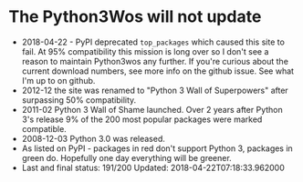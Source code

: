 # The Python3Wos will not update

* 2018-04-22 - PyPI deprecated `top_packages` which caused this site to fail. At 95% compatibility this mission is long over so I don't see a reason to maintain Python3wos any further. If you're curious about the current download numbers, see more info on the github issue. See what I'm up to on github.
* 2012-12 the site was renamed to "Python 3 Wall of Superpowers" after surpassing 50% compatibility.
* 2011-02 Python 3 Wall of Shame launched. Over 2 years after Python 3's release 9% of the 200 most popular packages were marked compatible.
* 2008-12-03 Python 3.0 was released.
* As listed on PyPI - packages in red don't support Python 3, packages in green do. Hopefully one day everything will be greener.
* Last and final status: 191/200 Updated: 2018-04-22T07:18:33.962000

